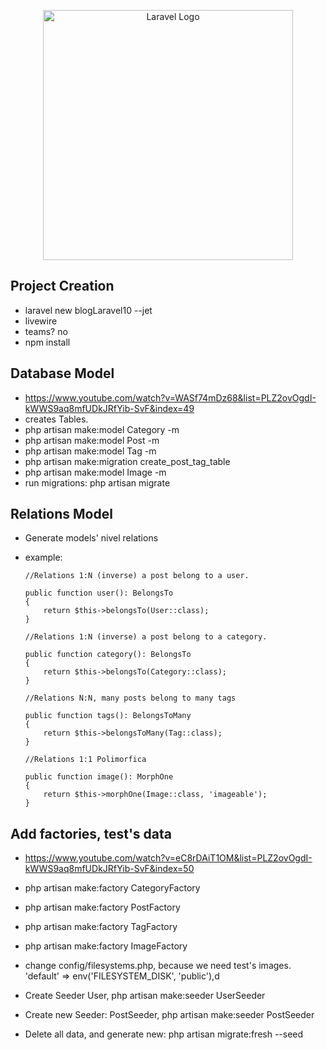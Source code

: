 <p align="center"><a href="https://laravel.com" target="_blank"><img src="https://raw.githubusercontent.com/laravel/art/master/logo-lockup/5%20SVG/2%20CMYK/1%20Full%20Color/laravel-logolockup-cmyk-red.svg" width="400" alt="Laravel Logo"></a></p>

## Project Creation

-   laravel new blogLaravel10 --jet
-   livewire
-   teams? no
-   npm install

## Database Model

-   https://www.youtube.com/watch?v=WASf74mDz68&list=PLZ2ovOgdI-kWWS9aq8mfUDkJRfYib-SvF&index=49
-   creates Tables.
-   php artisan make:model Category -m
-   php artisan make:model Post -m
-   php artisan make:model Tag -m
-   php artisan make:migration create_post_tag_table
-   php artisan make:model Image -m
-   run migrations: php artisan migrate

## Relations Model

-   Generate models' nivel relations
-   example:
    <br>

        //Relations 1:N (inverse) a post belong to a user.

        public function user(): BelongsTo
        {
            return $this->belongsTo(User::class);
        }

        //Relations 1:N (inverse) a post belong to a category.

        public function category(): BelongsTo
        {
            return $this->belongsTo(Category::class);
        }

        //Relations N:N, many posts belong to many tags

        public function tags(): BelongsToMany
        {
            return $this->belongsToMany(Tag::class);
        }

        //Relations 1:1 Polimorfica

        public function image(): MorphOne
        {
            return $this->morphOne(Image::class, 'imageable');
        }

## Add factories, test's data

-   https://www.youtube.com/watch?v=eC8rDAiT1OM&list=PLZ2ovOgdI-kWWS9aq8mfUDkJRfYib-SvF&index=50
-   php artisan make:factory CategoryFactory
-   php artisan make:factory PostFactory
-   php artisan make:factory TagFactory
-   php artisan make:factory ImageFactory

-   change config/filesystems.php, because we need test's images.
    <br>
    'default' => env('FILESYSTEM_DISK', 'public'),d

-   Create Seeder User, php artisan make:seeder UserSeeder
-   Create new Seeder: PostSeeder, php artisan make:seeder PostSeeder
-   Delete all data, and generate new: php artisan migrate:fresh --seed
